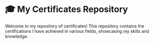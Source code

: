 # 🎓 My Certificates Repository

Welcome to my repository of certificates! This repository contains the certifications I have achieved in various fields, showcasing my skills and knowledge.
